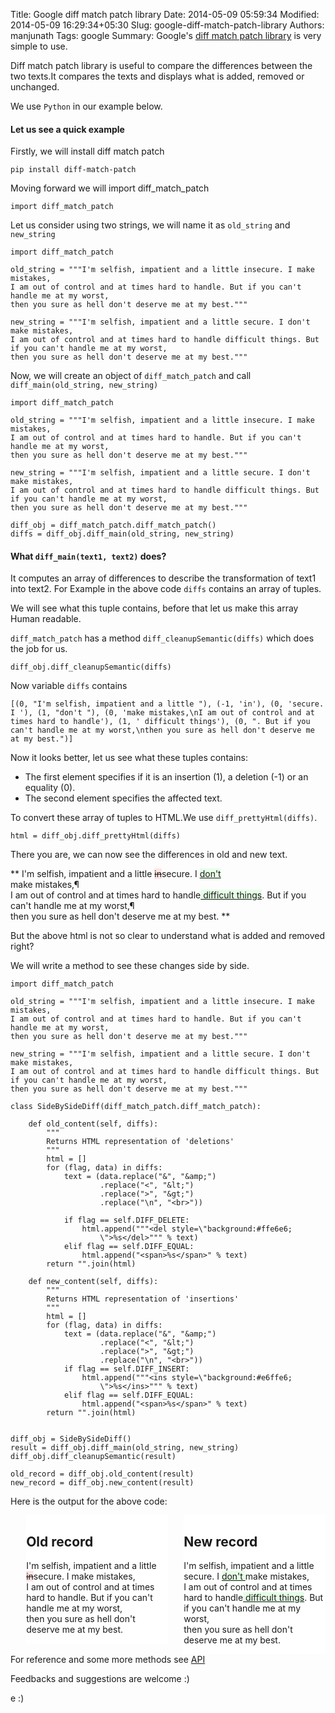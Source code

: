 Title: Google diff match patch library
Date: 2014-05-09 05:59:34
Modified: 2014-05-09 16:29:34+05:30
Slug: google-diff-match-patch-library
Authors: manjunath
Tags: google
Summary: Google's [diff match patch library](http://code.google.com/p/google-diff-match-patch/) is very simple to use.

Diff match patch library is useful to compare the differences between the two texts.It compares the texts and displays what is added, removed or unchanged.

We use `Python` in our example below.


#### Let us see a quick example

Firstly, we will install diff match patch

    pip install diff-match-patch

Moving forward we will import diff_match_patch

    import diff_match_patch

Let us consider using two strings, we will name it as `old_string` and `new_string`

    import diff_match_patch    
    
    old_string = """I'm selfish, impatient and a little insecure. I make mistakes,
    I am out of control and at times hard to handle. But if you can't handle me at my worst,
    then you sure as hell don't deserve me at my best."""

    new_string = """I'm selfish, impatient and a little secure. I don't make mistakes,
    I am out of control and at times hard to handle difficult things. But if you can't handle me at my worst,
    then you sure as hell don't deserve me at my best."""


Now, we will create an object of `diff_match_patch` and call `diff_main(old_string, new_string)`

    import diff_match_patch    
    
    old_string = """I'm selfish, impatient and a little insecure. I make mistakes,
    I am out of control and at times hard to handle. But if you can't handle me at my worst,
    then you sure as hell don't deserve me at my best."""

    new_string = """I'm selfish, impatient and a little secure. I don't make mistakes,
    I am out of control and at times hard to handle difficult things. But if you can't handle me at my worst,
    then you sure as hell don't deserve me at my best."""

    diff_obj = diff_match_patch.diff_match_patch()
    diffs = diff_obj.diff_main(old_string, new_string)

#### What `diff_main(text1, text2)` does?

It computes an array of differences to describe the transformation of text1 into text2.
For Example in the above code `diffs` contains an array of tuples.

We will see what this tuple contains, before that let us make this array Human readable.

`diff_match_patch` has a method `diff_cleanupSemantic(diffs)` which does the job for us.

    diff_obj.diff_cleanupSemantic(diffs)

Now variable `diffs` contains

`[(0, "I'm selfish, impatient and a little "),
 (-1, 'in'),
 (0, 'secure. I '),
 (1, "don't "),
 (0, 'make mistakes,\nI am out of control and at times hard to handle'),
 (1, ' difficult things'),
 (0, ". But if you can't handle me at my worst,\nthen you sure as hell don't deserve me at my best.")]`


Now it looks better, let us see what these tuples contains:

* The first element specifies if it is an insertion (1), a deletion (-1) or an equality (0).
* The second element specifies the affected text. 

To convert these array of tuples to HTML.We use `diff_prettyHtml(diffs)`.

    html = diff_obj.diff_prettyHtml(diffs) 

There you are, we can now see the differences in old and new text.

** <span>I\'m selfish, impatient and a little </span><del style="background:#ffe6e6;">in</del><span>secure. I </span><ins style="background:#e6ffe6;">don\'t </ins>   
<span>make mistakes,&para;<br>I am out of control and at times hard to handle</span><ins style="background:#e6ffe6;"> difficult things</ins><span>. But if you can\'t
handle me at my worst,&para;<br>then you sure as hell don\'t deserve me at my best.</span> **

But the above html is not so clear to understand what is added and removed right?

We will write a method to see these changes side by side.

    import diff_match_patch

    old_string = """I'm selfish, impatient and a little insecure. I make mistakes,
    I am out of control and at times hard to handle. But if you can't handle me at my worst,
    then you sure as hell don't deserve me at my best."""

    new_string = """I'm selfish, impatient and a little secure. I don't make mistakes,
    I am out of control and at times hard to handle difficult things. But if you can't handle me at my worst,
    then you sure as hell don't deserve me at my best."""

    class SideBySideDiff(diff_match_patch.diff_match_patch):

        def old_content(self, diffs):
            """
            Returns HTML representation of 'deletions'
            """
            html = []
            for (flag, data) in diffs:
                text = (data.replace("&", "&amp;")
                        .replace("<", "&lt;")
                        .replace(">", "&gt;")
                        .replace("\n", "<br>"))
    
                if flag == self.DIFF_DELETE:
                    html.append("""<del style=\"background:#ffe6e6;
                        \">%s</del>""" % text)
                elif flag == self.DIFF_EQUAL:
                    html.append("<span>%s</span>" % text)
            return "".join(html)
    
        def new_content(self, diffs):
            """
            Returns HTML representation of 'insertions'
            """
            html = []
            for (flag, data) in diffs:
                text = (data.replace("&", "&amp;")
                        .replace("<", "&lt;")
                        .replace(">", "&gt;")
                        .replace("\n", "<br>"))
                if flag == self.DIFF_INSERT:
                    html.append("""<ins style=\"background:#e6ffe6;
                        \">%s</ins>""" % text)
                elif flag == self.DIFF_EQUAL:
                    html.append("<span>%s</span>" % text)
            return "".join(html)


    diff_obj = SideBySideDiff()
    result = diff_obj.diff_main(old_string, new_string)
    diff_obj.diff_cleanupSemantic(result)

    old_record = diff_obj.old_content(result) 
    new_record = diff_obj.new_content(result) 


Here is the output for the above code:

<div style="margin-left: 5%; float: left; width: 45%; overflow: auto; display: block; background-color: #fff;<br />}">
<p>
<h2>Old record</h2>

<span>I'm selfish, impatient and a little </span><del style="background:#ffe6e6;">in</del><span>secure. I </span><span>make mistakes,<br>I am out of control and at times hard to handle</span><span>. But if you can't handle me at my worst,<br>then you sure as hell don't deserve me at my best.</span>

</p>

</div>



<div style="margin-left: 5%; float: left; width: 45%; overflow: auto; display: block; background-color: #fff;<br />}">
<p>
<h2>New record</h2>
<span>I'm selfish, impatient and a little </span><span>secure. I </span><ins style="background:#e6ffe6;">don't </ins><span>make mistakes,<br>I am out of control and at times hard to handle</span><ins style="background:#e6ffe6;"> difficult things</ins><span>. But if you can't handle me at my worst,<br>then you sure as hell don't deserve me at my best.</span>

</p>
</div>

For reference and some more methods see [API](http://code.google.com/p/google-diff-match-patch/wiki/API)

Feedbacks and suggestions are welcome :)


e :)


